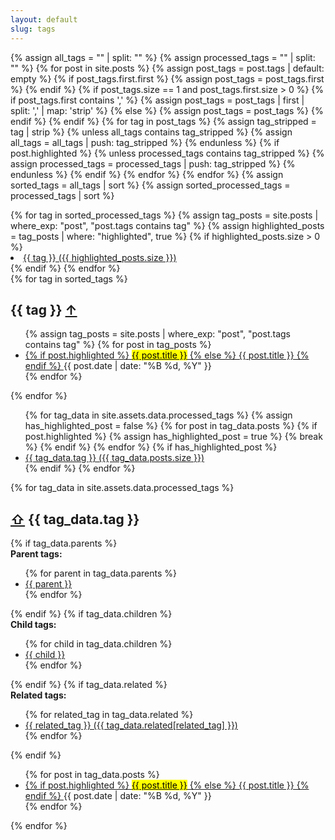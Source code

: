 ```yaml
---
layout: default
slug: tags
---
```

{% assign all_tags = "" | split: "" %}
{% assign processed_tags = "" | split: "" %}
{% for post in site.posts %}
  {% assign post_tags = post.tags | default: empty %}
  {% if post_tags.first.first %}
    {% assign post_tags = post_tags.first %}
  {% endif %}
  {% if post_tags.size == 1 and post_tags.first.size > 0 %}
    {% if post_tags.first contains ',' %}
      {% assign post_tags = post_tags | first | split: ',' | map: 'strip' %}
    {% else %}
      {% assign post_tags = post_tags %}
    {% endif %}
  {% endif %}
  {% for tag in post_tags %}
    {% assign tag_stripped = tag | strip %}
    {% unless all_tags contains tag_stripped %}
      {% assign all_tags = all_tags | push: tag_stripped %}
    {% endunless %}
    {% if post.highlighted %}
      {% unless processed_tags contains tag_stripped %}
        {% assign processed_tags = processed_tags | push: tag_stripped %}
      {% endunless %}
    {% endif %}
  {% endfor %}
{% endfor %}
{% assign sorted_tags = all_tags | sort %}
{% assign sorted_processed_tags = processed_tags | sort %}

  <aside class="tag-list" aria-label="List of all tags">
    {% for tag in sorted_processed_tags %}
      {% assign tag_posts = site.posts | where_exp: "post", "post.tags contains tag" %}
      {% assign highlighted_posts = tag_posts | where: "highlighted", true %}
      {% if highlighted_posts.size > 0 %}
        <li>
          <a href="#{{ tag | slugify }}" aria-label="Tag {{ tag }} with {{ highlighted_posts.size }} highlighted posts">
            {{ tag }} ({{ highlighted_posts.size }})
          </a>
        </li>
      {% endif %}
    {% endfor %}
  </aside>

  <div class="tagged-posts">
    {% for tag in sorted_tags %}
      <section id="{{ tag | slugify }}" aria-labelledby="{{ tag | slugify }}-heading">
        <h2 id="{{ tag | slugify }}-heading">
          {{ tag }}
          <a href="#" class="back-to-top" aria-label="Back to top">&uarr;</a>
        </h2>
        <ul>
          {% assign tag_posts = site.posts | where_exp: "post", "post.tags contains tag" %}
          {% for post in tag_posts %}
            <li>
              <a href="{{ post.url | relative_url }}">
                {% if post.highlighted %}
                  <mark>{{ post.title }}</mark>
                {% else %}
                  {{ post.title }}
                {% endif %}
              </a>
              <time datetime="{{ post.date | date_to_xmlschema }}">{{ post.date | date: "%B %d, %Y" }}</time>
            </li>
          {% endfor %}
        </ul>        
      </section>
    {% endfor %}
  </div>
<aside class="tag-list" aria-label="List of all tags">
    <ul>
        {% for tag_data in site.assets.data.processed_tags %}
        {% assign has_highlighted_post = false %}
        {% for post in tag_data.posts %}
        {% if post.highlighted %}
        {% assign has_highlighted_post = true %}
        {% break %}
        {% endif %}
        {% endfor %}
        {% if has_highlighted_post %}
        <li>
            <a href="#{{ tag_data.tag | slugify }}" aria-label="Tag {{ tag_data.tag }} with {{ tag_data.posts.size }} posts">
                {{ tag_data.tag }} ({{ tag_data.posts.size }})
            </a>
        </li>
        {% endif %}
        {% endfor %}
    </ul>
</aside>
<div class="tagged-posts">
    {% for tag_data in site.assets.data.processed_tags %}
    <aside id="{{ tag_data.tag | slugify }}" aria-labelledby="{{ tag_data.tag | slugify }}-heading">
        <h2 id="{{ tag_data.tag | slugify }}-heading">
            <a href="#" class="back-to-top" aria-label="Back to top">⇧</a>
            {{ tag_data.tag }}
        </h2>
        {% if tag_data.parents %}
        <div class="tag-parents">
            <strong>Parent tags:</strong>
            <ul>
                {% for parent in tag_data.parents %}
                <li>
                    <a href="#{{ parent | slugify }}" aria-label="Parent tag {{ parent }}">{{ parent }}</a>
                </li>
                {% endfor %}
            </ul>
        </div>
        {% endif %}
        {% if tag_data.children %}
        <div class="tag-children">
            <strong>Child tags:</strong>
            <ul>
                {% for child in tag_data.children %}
                <li>
                    <a href="#{{ child | slugify }}" aria-label="Child tag {{ child }}">{{ child }}</a>
                </li>
                {% endfor %}
            </ul>
        </div>
        {% endif %}
        {% if tag_data.related %}
        <div class="related-tags">
            <strong>Related tags:</strong>
            <ul>
                {% for related_tag in tag_data.related %}
                <li>
                    <a href="#{{ related_tag | slugify }}" aria-label="Related tag {{ related_tag }}">
                        {{ related_tag }} ({{ tag_data.related[related_tag] }})
                    </a>
                </li>
                {% endfor %}
            </ul>
        </div>
        {% endif %}
        <ul>
            {% for post in tag_data.posts %}
            <li>
                <a href="{{ post.url }}">
                    {% if post.highlighted %}
                    <mark>{{ post.title }}</mark>
                    {% else %}
                    {{ post.title }}
                    {% endif %}
                </a>
                <time datetime="{{ post.date | date_to_xmlschema }}">{{ post.date | date: "%B %d, %Y" }}</time>
            </li>
            {% endfor %}
        </ul>
    </aside>
    {% endfor %}
</div>
